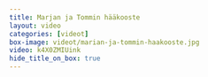 ```yaml
---
title: Marjan ja Tommin hääkooste
layout: video
categories: [videot]
box-image: videot/marian-ja-tommin-haakooste.jpg
video: k4X0ZMIUink
hide_title_on_box: true
---
```


